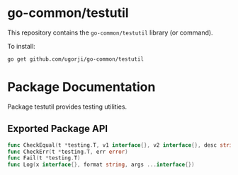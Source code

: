 # go-common/testutil

This repository contains the `go-common/testutil` library (or command).

To install:

```
go get github.com/ugorji/go-common/testutil
```

# Package Documentation


Package testutil provides testing utilities.

## Exported Package API

```go
func CheckEqual(t *testing.T, v1 interface{}, v2 interface{}, desc string) (err error)
func CheckErr(t *testing.T, err error)
func Fail(t *testing.T)
func Log(x interface{}, format string, args ...interface{})
```

